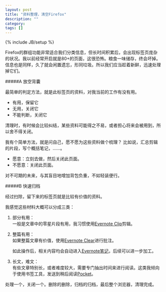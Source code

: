 ```yaml
---
layout: post
title: "资料整理，清空Firefox"
description: ""
category: 
tags: []
---
```

{% include JB/setup %}

Firefox的群组功能非常适合我们分类信息，但长时间积累后，会出现标签页庞杂的状况。我以前经常开启就是80+的页面，这很恐怖。粮食一味储存，终会坏掉。信息也是同样，久了就会闲置遗忘，形同垃圾。所以我们应当趁着新鲜，迅速处理掉它们。

#####A 放空背囊

最简单的判定方法，就是此标签页的资料，对我当前的工作有没有用。

+ 有用，保留它    
+ 无用，关闭它    
+ 不能判断，关闭它

清理时，有时候会比较纠结，某些资料可能得之不易，或者担心将来会被用到，所以舍不得关闭。

我有个简单方法，就是问自己，愿不愿为这些资料做个梳理？ 比如说，汇总剪辑的片段，写个概括笔记，……。

+ 愿意：立刻去做，然后关闭此页面。    
+ 不愿意：关闭此页面。

对不可期的未来，与其盲目地增加背包负重，不如轻装便行。

#####B 快速归档

经过扫除，留下来的标签页就是比较有价值的资料。

我感觉这些材料大概可以分成三类：

1. 部分有用：    
    一般是文章中的零星片段有用，我习惯使用[Evernote Clip](https://addons.mozilla.org/en-US/firefox/addon/evernote-web-clipper/)剪辑。

2. 整篇有用：    
    如果整篇文章有价值，使用[Evernote Clear](https://addons.mozilla.org/en-US/firefox/addon/clearly/)进行批注。

    如此操作后，相关内容均会自动进入[Evernote笔记](https://evernote.com/)，后续可以进一步加工。

3. 长文，难文：    
    有些文章特别长，或者难度较大，需要专门抽出时间来进行阅读。这类我倾向于使用书签工具，发送到稍后阅读[Pocket](http://getpocket.com/add)。

处理一个，关闭一个。删除的删除，归档的归档，最后整个浏览器，清理完成。

